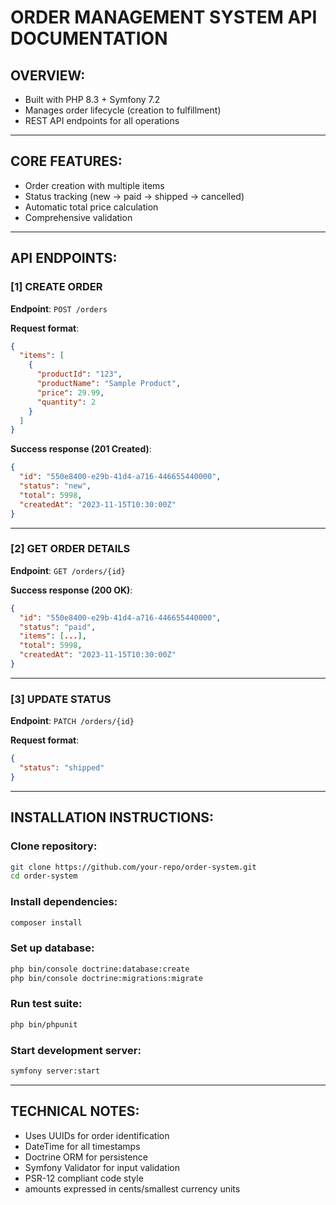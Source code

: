 # ORDER MANAGEMENT SYSTEM API DOCUMENTATION

## OVERVIEW:
- Built with PHP 8.3 + Symfony 7.2
- Manages order lifecycle (creation to fulfillment)
- REST API endpoints for all operations

---

## CORE FEATURES:
- Order creation with multiple items
- Status tracking (new → paid → shipped → cancelled)
- Automatic total price calculation
- Comprehensive validation

---

## API ENDPOINTS:

### [1] CREATE ORDER
**Endpoint**: `POST /orders`

**Request format**:
```json
{
  "items": [
    {
      "productId": "123",
      "productName": "Sample Product",
      "price": 29.99,
      "quantity": 2
    }
  ]
}
```

**Success response (201 Created)**:
```json
{
  "id": "550e8400-e29b-41d4-a716-446655440000",
  "status": "new",
  "total": 5998,
  "createdAt": "2023-11-15T10:30:00Z"
}
```

---

### [2] GET ORDER DETAILS
**Endpoint**: `GET /orders/{id}`

**Success response (200 OK)**:
```json
{
  "id": "550e8400-e29b-41d4-a716-446655440000",
  "status": "paid",
  "items": [...],
  "total": 5998,
  "createdAt": "2023-11-15T10:30:00Z"
}
```

---

### [3] UPDATE STATUS
**Endpoint**: `PATCH /orders/{id}`

**Request format**:
```json
{
  "status": "shipped"
}
```

---

## INSTALLATION INSTRUCTIONS:

### Clone repository:
```bash
git clone https://github.com/your-repo/order-system.git
cd order-system
```

### Install dependencies:
```bash
composer install
```

### Set up database:
```bash
php bin/console doctrine:database:create
php bin/console doctrine:migrations:migrate
```

### Run test suite:
```bash
php bin/phpunit
```

### Start development server:
```bash
symfony server:start
```

---

## TECHNICAL NOTES:
- Uses UUIDs for order identification
- DateTime for all timestamps
- Doctrine ORM for persistence
- Symfony Validator for input validation
- PSR-12 compliant code style
- amounts expressed in cents/smallest currency units